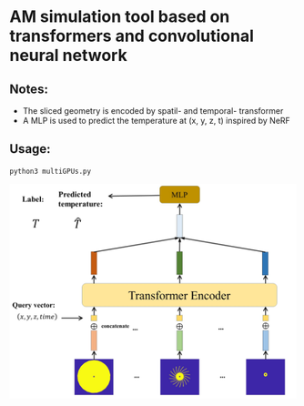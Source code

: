 # AM simulation tool based on transformers and convolutional neural network #

## Notes: 
* The sliced geometry is encoded by spatil- and temporal- transformer 
* A MLP is used to predict the temperature at (x, y, z, t) inspired by NeRF 

## Usage:
```python
python3 multiGPUs.py
```
![alt text](/asset/model_architecture.jpg)
